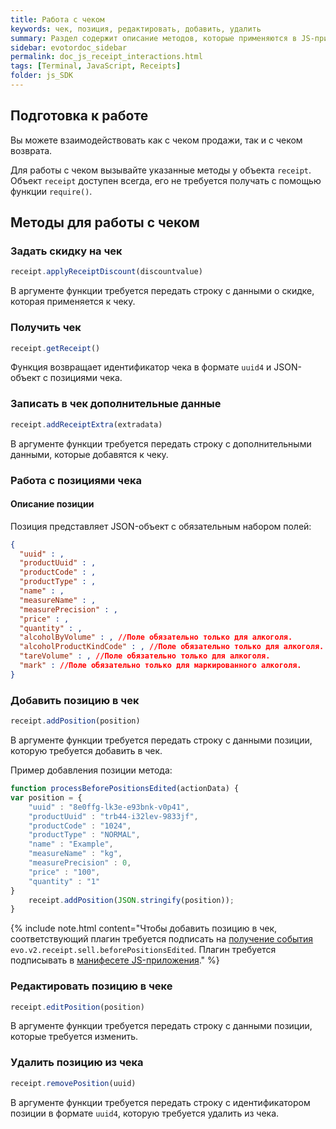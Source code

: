 ```yaml
---
title: Работа с чеком
keywords: чек, позиция, редактировать, добавить, удалить
summary: Раздел содержит описание методов, которые применяются в JS-приложении для работы с чеками и позициями чеков.
sidebar: evotordoc_sidebar
permalink: doc_js_receipt_interactions.html
tags: [Terminal, JavaScript, Receipts]
folder: js_SDK
---
```


## Подготовка к работе

Вы можете взаимодействовать как с чеком продажи, так и с чеком возврата.

Для работы с чеком вызывайте указанные методы у объекта `receipt`. Объект `receipt` доступен всегда, его не требуется получать с помощью функции `require()`.

## Методы для работы с чеком

### Задать скидку на чек

```javascript
receipt.applyReceiptDiscount(discountvalue)
```

В аргументе функции требуется передать строку с данными о скидке, которая применяется к чеку.

### Получить чек

```javascript
receipt.getReceipt()
```

Функция возвращает идентификатор чека в формате `uuid4` и JSON-объект с позициями чека.

### Записать в чек дополнительные данные

```javascript
receipt.addReceiptExtra(extradata)
```

В аргументе функции требуется передать строку с дополнительными данными, которые добавятся к чеку.

### Работа с позициями чека

#### Описание позиции

Позиция представляет JSON-объект с обязательным набором полей:

```JSON
{
  "uuid" : ,
  "productUuid" : ,
  "productCode" : ,
  "productType" : ,
  "name" : ,
  "measureName" : ,
  "measurePrecision" : ,
  "price" : ,
  "quantity" : ,
  "alcoholByVolume" : , //Поле обязательно только для алкоголя.
  "alcoholProductKindCode" : , //Поле обязательно только для алкоголя.
  "tareVolume" : , //Поле обязательно только для алкоголя.
  "mark" : //Поле обязательно только для маркированного алкоголя.
}
```

### Добавить позицию в чек

```javascript
receipt.addPosition(position)
```

В аргументе функции требуется передать строку с данными позиции, которую требуется добавить в чек.

Пример добавления позиции метода:

```javascript
function processBeforePositionsEdited(actionData) {
var position = {
    "uuid" : "8e0ffg-lk3e-e93bnk-v0p41",
    "productUuid" : "trb44-i32lev-9833jf",
    "productCode" : "1024",
    "productType" : "NORMAL",
    "name" : "Example",
    "measureName" : "kg",
    "measurePrecision" : 0,
    "price" : "100",
    "quantity" : "1"
}
    receipt.addPosition(JSON.stringify(position));
}
```

{% include note.html content="Чтобы добавить позицию в чек, соответствующий плагин требуется подписать на [получение события](doc_app_integration_points.html#Callbacks) `evo.v2.receipt.sell.beforePositionsEdited`. Плагин требуется подписывать в [манифесете JS-приложения](./doc_js_app_manifest.html)." %}

### Редактировать позицию в чеке

```javascript
receipt.editPosition(position)
```

В аргументе функции требуется передать строку с данными позиции, которые требуется изменить.

### Удалить позицию из чека

```javascript
receipt.removePosition(uuid)
```

В аргументе функции требуется передать строку с идентификатором позиции в формате `uuid4`, которую требуется удалить из чека.
